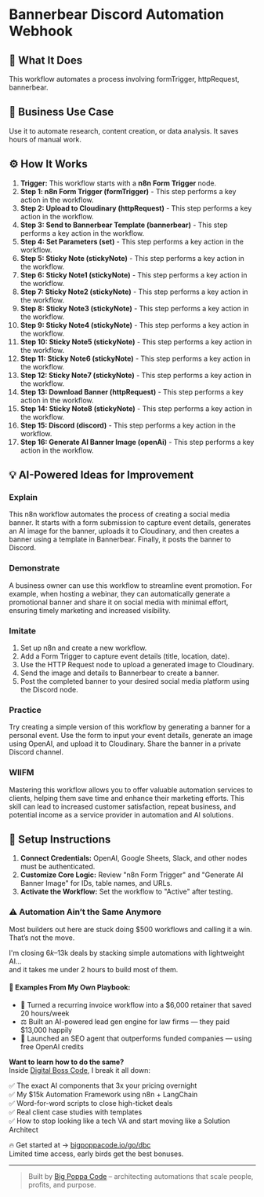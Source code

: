 # Bannerbear Discord Automation Webhook

## 🚀 What It Does
This workflow automates a process involving formTrigger, httpRequest, bannerbear.

## 💼 Business Use Case
Use it to automate research, content creation, or data analysis. It saves hours of manual work.

## ⚙️ How It Works
1.  **Trigger:** This workflow starts with a **n8n Form Trigger** node.
2. **Step 1: n8n Form Trigger (formTrigger)** - This step performs a key action in the workflow.
3. **Step 2: Upload to Cloudinary (httpRequest)** - This step performs a key action in the workflow.
4. **Step 3: Send to Bannerbear Template (bannerbear)** - This step performs a key action in the workflow.
5. **Step 4: Set Parameters (set)** - This step performs a key action in the workflow.
6. **Step 5: Sticky Note (stickyNote)** - This step performs a key action in the workflow.
7. **Step 6: Sticky Note1 (stickyNote)** - This step performs a key action in the workflow.
8. **Step 7: Sticky Note2 (stickyNote)** - This step performs a key action in the workflow.
9. **Step 8: Sticky Note3 (stickyNote)** - This step performs a key action in the workflow.
10. **Step 9: Sticky Note4 (stickyNote)** - This step performs a key action in the workflow.
11. **Step 10: Sticky Note5 (stickyNote)** - This step performs a key action in the workflow.
12. **Step 11: Sticky Note6 (stickyNote)** - This step performs a key action in the workflow.
13. **Step 12: Sticky Note7 (stickyNote)** - This step performs a key action in the workflow.
14. **Step 13: Download Banner (httpRequest)** - This step performs a key action in the workflow.
15. **Step 14: Sticky Note8 (stickyNote)** - This step performs a key action in the workflow.
16. **Step 15: Discord (discord)** - This step performs a key action in the workflow.
17. **Step 16: Generate AI Banner Image (openAi)** - This step performs a key action in the workflow.

## 💡 AI-Powered Ideas for Improvement
### Explain
This n8n workflow automates the process of creating a social media banner. It starts with a form submission to capture event details, generates an AI image for the banner, uploads it to Cloudinary, and then creates a banner using a template in Bannerbear. Finally, it posts the banner to Discord.

### Demonstrate
A business owner can use this workflow to streamline event promotion. For example, when hosting a webinar, they can automatically generate a promotional banner and share it on social media with minimal effort, ensuring timely marketing and increased visibility.

### Imitate
1. Set up n8n and create a new workflow.
2. Add a Form Trigger to capture event details (title, location, date).
3. Use the HTTP Request node to upload a generated image to Cloudinary.
4. Send the image and details to Bannerbear to create a banner.
5. Post the completed banner to your desired social media platform using the Discord node.

### Practice
Try creating a simple version of this workflow by generating a banner for a personal event. Use the form to input your event details, generate an image using OpenAI, and upload it to Cloudinary. Share the banner in a private Discord channel.

### WIIFM
Mastering this workflow allows you to offer valuable automation services to clients, helping them save time and enhance their marketing efforts. This skill can lead to increased customer satisfaction, repeat business, and potential income as a service provider in automation and AI solutions.

## 🔧 Setup Instructions
1. **Connect Credentials:** OpenAI, Google Sheets, Slack, and other nodes must be authenticated.
2. **Customize Core Logic:** Review "n8n Form Trigger" and "Generate AI Banner Image" for IDs, table names, and URLs.
3. **Activate the Workflow:** Set the workflow to "Active" after testing.

### ⚠️ Automation Ain’t the Same Anymore

Most builders out here are stuck doing $500 workflows and calling it a win.  
That’s not the move.  

I'm closing $6k–$13k deals by stacking simple automations with lightweight AI...  
and it takes me under 2 hours to build most of them.

#### 🧠 Examples From My Own Playbook:
- 🔁 Turned a recurring invoice workflow into a $6,000 retainer that saved 20 hours/week  
- ⚖️ Built an AI-powered lead gen engine for law firms — they paid $13,000 happily  
- 🚀 Launched an SEO agent that outperforms funded companies — using free OpenAI credits  

**Want to learn how to do the same?**  
Inside [Digital Boss Code](https://bigpoppacode.io/go/dbc), I break it all down:

✅ The exact AI components that 3x your pricing overnight  
✅ My $15k Automation Framework using n8n + LangChain  
✅ Word-for-word scripts to close high-ticket deals  
✅ Real client case studies with templates  
✅ How to stop looking like a tech VA and start moving like a Solution Architect  

🔥 Get started at → [bigpoppacode.io/go/dbc](https://bigpoppacode.io/go/dbc)  
Limited time access, early birds get the best bonuses.

---
> Built by [Big Poppa Code](https://bigpoppacode.io) – architecting automations that scale people, profits, and purpose.
